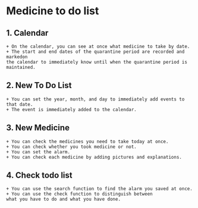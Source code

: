 # Medicine to do list

## 1. Calendar
    + On the calendar, you can see at once what medicine to take by date.
    + The start and end dates of the quarantine period are recorded and markedon
    the calendar to immediately know until when the quarantine period is maintained.
    
   

## 2. New To Do List
    + You can set the year, month, and day to immediately add events to that date.
    + The event is immediately added to the calendar.


## 3. New Medicine
    + You can check the medicines you need to take today at once.
    + You can check whether you took medicine or not.
    + You can set the alarm.
    + You can check each medicine by adding pictures and explanations.
    

## 4. Check todo list
    + You can use the search function to find the alarm you saved at once.
    + You can use the check function to distinguish between
    what you have to do and what you have done.


